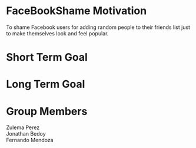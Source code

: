 # FaceBookShame Motivation
To shame Facebook users for adding random people to their friends list just to make themselves look and feel popular.

# Short Term Goal

# Long Term Goal

# Group Members
Zulema Perez <br />
Jonathan Bedoy <br />
Fernando Mendoza
